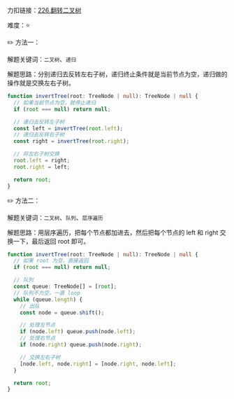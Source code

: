 力扣链接：<a href="https://leetcode.cn/problems/invert-binary-tree/description/" target="_blank">226.翻转二叉树</a>

难度：⭐ <br/>

✏️ 方法一：<br/>

解题关键词：`二叉树`、`递归`<br />

解题思路：分别递归去反转左右子树，递归终止条件就是当前节点为空，递归做的操作就是交换左右子树。<br />

```typescript
function invertTree(root: TreeNode | null): TreeNode | null {
  // 如果当前节点为空，就停止递归
  if (root === null) return null;

  // 递归去反转左子树
  const left = invertTree(root.left);
  // 递归去反转右子树
  const right = invertTree(root.right);

  // 将左右子树交换
  root.left = right;
  root.right = left;

  return root;
}

```
✏️ 方法二：<br/>

解题关键词：`二叉树`、`队列`、`层序遍历`<br />

解题思路：用层序遍历，把每个节点都加进去，然后把每个节点的 left 和 right 交换一下，最后返回 root 即可。<br />

```typescript
function invertTree(root: TreeNode | null): TreeNode | null {
  // 如果 root 为空，直接返回
  if (root === null) return null;

  // 队列
  const queue: TreeNode[] = [root];
  // 队列不为空，一直 loop
  while (queue.length) {
    // 出队
    const node = queue.shift();

    // 处理左节点
    if (node.left) queue.push(node.left);
    // 处理右节点
    if (node.right) queue.push(node.right);

    // 交换左右子树
    [node.left, node.right] = [node.right, node.left];
  }

  return root;
}
```